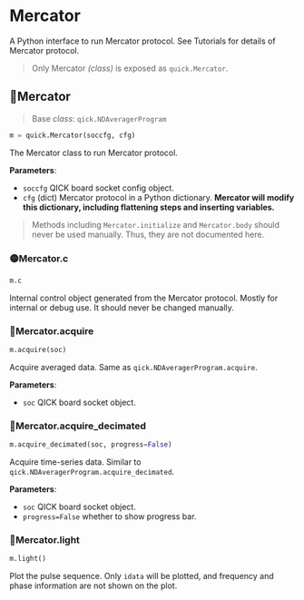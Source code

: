 # Mercator

A Python interface to run Mercator protocol. See Tutorials for details of Mercator protocol.

> Only Mercator *(class)* is exposed as `quick.Mercator`.

## 🔵Mercator

> Base *class*: `qick.NDAveragerProgram`

```python
m = quick.Mercator(soccfg, cfg)
```

The Mercator class to run Mercator protocol.

**Parameters**:

- `soccfg` QICK board socket config object.
- `cfg` (dict) Mercator protocol in a Python dictionary. **Mercator will modify this dictionary, including flattening steps and inserting variables.**

> Methods including `Mercator.initialize` and `Mercator.body` should never be used manually. Thus, they are not documented here.

### 🟡Mercator.c

```python
m.c
```

Internal control object generated from the Mercator protocol. Mostly for internal or debug use. It should never be changed manually.

### 🔵Mercator.acquire

```python
m.acquire(soc)
```

Acquire averaged data. Same as `qick.NDAveragerProgram.acquire`.

**Parameters**:

- `soc` QICK board socket object.

### 🔵Mercator.acquire_decimated

```python
m.acquire_decimated(soc, progress=False)
```

Acquire time-series data. Similar to `qick.NDAveragerProgram.acquire_decimated`.

**Parameters**:

- `soc` QICK board socket object.
- `progress=False` whether to show progress bar.

### 🔵Mercator.light

```python
m.light()
```

Plot the pulse sequence. Only `idata` will be plotted, and frequency and phase information are not shown on the plot.
